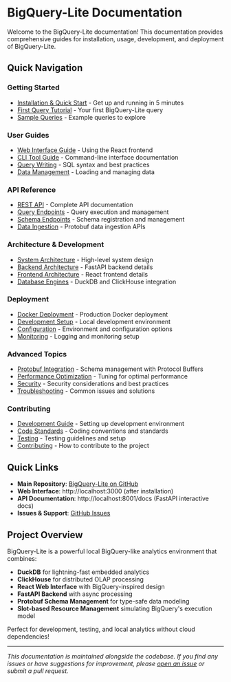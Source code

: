 # BigQuery-Lite Documentation

Welcome to the BigQuery-Lite documentation! This documentation provides comprehensive guides for installation, usage, development, and deployment of BigQuery-Lite.

## Quick Navigation

### Getting Started
- [Installation & Quick Start](getting-started/installation.md) - Get up and running in 5 minutes
- [First Query Tutorial](getting-started/first-query.md) - Your first BigQuery-Lite query
- [Sample Queries](getting-started/sample-queries.md) - Example queries to explore

### User Guides
- [Web Interface Guide](user-guide/web-interface.md) - Using the React frontend
- [CLI Tool Guide](user-guide/cli-tool.md) - Command-line interface documentation
- [Query Writing](user-guide/query-writing.md) - SQL syntax and best practices
- [Data Management](user-guide/data-management.md) - Loading and managing data

### API Reference
- [REST API](api/rest-api.md) - Complete API documentation
- [Query Endpoints](api/queries.md) - Query execution and management
- [Schema Endpoints](api/schemas.md) - Schema registration and management
- [Data Ingestion](api/ingestion.md) - Protobuf data ingestion APIs

### Architecture & Development
- [System Architecture](architecture/overview.md) - High-level system design
- [Backend Architecture](architecture/backend.md) - FastAPI backend details
- [Frontend Architecture](architecture/frontend.md) - React frontend details
- [Database Engines](architecture/engines.md) - DuckDB and ClickHouse integration

### Deployment
- [Docker Deployment](deployment/docker.md) - Production Docker deployment
- [Development Setup](deployment/development.md) - Local development environment
- [Configuration](deployment/configuration.md) - Environment and configuration options
- [Monitoring](deployment/monitoring.md) - Logging and monitoring setup

### Advanced Topics
- [Protobuf Integration](advanced/protobuf-integration.md) - Schema management with Protocol Buffers
- [Performance Optimization](advanced/performance.md) - Tuning for optimal performance
- [Security](advanced/security.md) - Security considerations and best practices
- [Troubleshooting](advanced/troubleshooting.md) - Common issues and solutions

### Contributing
- [Development Guide](contributing/development.md) - Setting up development environment
- [Code Standards](contributing/code-standards.md) - Coding conventions and standards
- [Testing](contributing/testing.md) - Testing guidelines and setup
- [Contributing](contributing/contributing.md) - How to contribute to the project

## Quick Links

- **Main Repository**: [BigQuery-Lite on GitHub](https://github.com/farmanp/bigquery-lite)
- **Web Interface**: http://localhost:3000 (after installation)
- **API Documentation**: http://localhost:8001/docs (FastAPI interactive docs)
- **Issues & Support**: [GitHub Issues](https://github.com/farmanp/bigquery-lite/issues)

## Project Overview

BigQuery-Lite is a powerful local BigQuery-like analytics environment that combines:

- **DuckDB** for lightning-fast embedded analytics
- **ClickHouse** for distributed OLAP processing  
- **React Web Interface** with BigQuery-inspired design
- **FastAPI Backend** with async processing
- **Protobuf Schema Management** for type-safe data modeling
- **Slot-based Resource Management** simulating BigQuery's execution model

Perfect for development, testing, and local analytics without cloud dependencies!

---

*This documentation is maintained alongside the codebase. If you find any issues or have suggestions for improvement, please [open an issue](https://github.com/farmanp/bigquery-lite/issues) or submit a pull request.*